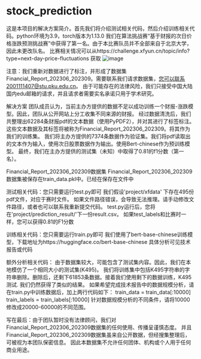 # stock_prediction

这是本项目的解决方案简介。首先我们将介绍测试相关代码，然后介绍训练相关代码。python环境为3.9，torch版本为1.13.0
我们在算法挑战赛“基于财报的次日价格涨跌预测挑战赛”中获得了第一名。由于本比赛队员并不全部来自于北京大学，因此未更改队名。
比赛相关情况可以从https://challenge.xfyun.cn/topic/info?type=next-day-price-fluctuations
获取
![image](https://github.com/xuxiran/stock_prediction/assets/48015859/62072159-6b88-4063-87e0-7745a58673e3)

注意：我们重新对数据进行了标注，并形成了数据集Financial_Report_202306_202309。需要联系我们请求数据集，您可以联系2001111407@stu.pku.edu.cn。
由于可能存在的法律风险，我们只接受中国大陆国内edu邮箱的请求，并且请求者需要实名承诺只用于学术研究。


解决方案
团队成员认为，当前主办方提供的数据不足以成功训练一个财报-涨跌模型。因此，团队从公开网站上分工收集不同来源的财报。
经过数据清洗后，我们共整理出62284条财报pdf的文本数据（使用PyPDF2），并对其进行了标签标注。
这些文本数据及其标签将被称为Financial_Report_202306_202309。将其作为我们的训练集。
我们将主办方提供的7374条数据作为验证集。我们将pdf读取出的文本作为输入，使用次日股票数据作为输出。使用Bert-chinese作为预训练模型。
最终，我们在主办方提供的测试集（未知）中取得了0.81的f1分数（第一名）。

Financial_Report_202306_202309数据集
Financial_Report_202306_202309数据集被保存在train_data.pkl中。已经在保存在文件中


测试相关代码：您只需要运行test.py即可
我们假设'project/xfdata' 下存在495份pdf文件，对应于赛时文件。
如果文件路径错误，会导致无法推理。请手动修改文件路径，或者也可以联系我重新提交代码。
test.py运行后，您将在'project/prediction_result/'下一份result.csv。
如果test_labels和比赛时一样，您可以获得0.81的F1分数


训练相关代码：您只需要运行train.py即可
我们使用了bert-base-chinese训练模型，下载地址为https://huggingface.co/bert-base-chinese
具体分析可见技术报告或代码

额外分析相关代码：
由于数据集较大，可能包含了测试集内容。因此，我们在本地模仿了一个相同大小的测试集(K495)。
我们将训练集中包括K495字符串的字符串删除。删除后，还剩下61853条数据。接着我们使用剩下的数据训练，K495测试.
我们仍然获得了类似的结果。
如果希望完成技术报告中的数据规模分析，请在train.py中训练数据后，加上两行代码如下：
train_data = train_data[:10000]
train_labels = train_labels[:10000]
针对数据规模分析的不同条件，请将10000修改成20000-60000的不同范围。

写在最后：由于团队暂时没有法律顾问，我们对Financial_Report_202306_202309数据集的任何使用、传播呈谨慎态度。
并且Financial_Report_202306_202309数据集虽来自公开数据，但经搜集整理后，可被视为本团队保密信息。
因此本数据集不允许任何团体、机构或个人用于任何商业用途。
